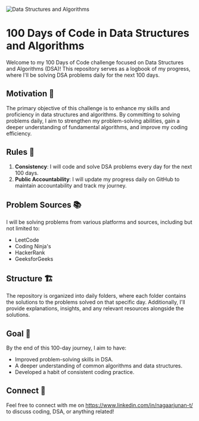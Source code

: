 ![Data Structures and Algorithms](https://miro.medium.com/v2/resize:fit:828/format:webp/1*7G4R6mPyVXiZLzYF3JV9Ng.jpeg)

# 100 Days of Code in Data Structures and Algorithms

Welcome to my 100 Days of Code challenge focused on Data Structures and Algorithms (DSA)! This repository serves as a logbook of my progress, where I'll be solving DSA problems daily for the next 100 days.

## Motivation 💪

The primary objective of this challenge is to enhance my skills and proficiency in data structures and algorithms. By committing to solving problems daily, I aim to strengthen my problem-solving abilities, gain a deeper understanding of fundamental algorithms, and improve my coding efficiency.

## Rules 📜

1. **Consistency**: I will code and solve DSA problems every day for the next 100 days.
2. **Public Accountability**: I will update my progress daily on GitHub to maintain accountability and track my journey.

## Problem Sources 📚

I will be solving problems from various platforms and sources, including but not limited to:
- LeetCode
- Coding Ninja's
- HackerRank
- GeeksforGeeks

## Structure 🏗️

The repository is organized into daily folders, where each folder contains the solutions to the problems solved on that specific day. Additionally, I'll provide explanations, insights, and any relevant resources alongside the solutions.

## Goal 🎯

By the end of this 100-day journey, I aim to have:
- Improved problem-solving skills in DSA.
- A deeper understanding of common algorithms and data structures.
- Developed a habit of consistent coding practice.

## Connect 🤝

Feel free to connect with me on https://www.linkedin.com/in/nagaarjunan-t/ to discuss coding, DSA, or anything related!


